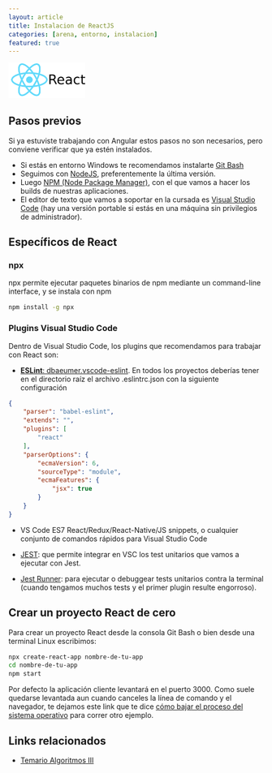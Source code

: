 ```yaml
---
layout: article
title: Instalacion de ReactJS
categories: [arena, entorno, instalacion]
featured: true
---
```


<img src="/img/languages/React-logo.png" height="30%" width="30%"/>

## Pasos previos

Si ya estuviste trabajando con Angular estos pasos no son necesarios, pero conviene verificar que ya estén instalados.

- Si estás en entorno Windows te recomendamos instalarte [Git Bash](https://gitforwindows.org/)
- Seguimos con [NodeJS](https://nodejs.org/en/), preferentemente la última versión.
- Luego [NPM (Node Package Manager)](https://www.npmjs.com/), con el que vamos a hacer los builds de nuestras aplicaciones.
- El editor de texto que vamos a soportar en la cursada es [Visual Studio Code](https://code.visualstudio.com/) (hay una versión portable si estás en una máquina sin privilegios de administrador).

## Específicos de React

### npx

npx permite ejecutar paquetes binarios de npm mediante un command-line interface, y se instala con npm

```bash
npm install -g npx
```

### Plugins Visual Studio Code

Dentro de Visual Studio Code, los plugins que recomendamos para trabajar con React son:

- [**ESLint**: dbaeumer.vscode-eslint](https://marketplace.visualstudio.com/items?itemName=dbaeumer.vscode-eslint). En todos los proyectos deberías tener en el directorio raíz el archivo .eslintrc.json con la siguiente configuración

```json
{
    "parser": "babel-eslint",
    "extends": "",
    "plugins": [
        "react"
    ],
    "parserOptions": {
        "ecmaVersion": 6,
        "sourceType": "module",
        "ecmaFeatures": {
            "jsx": true
        }
    }
}
```

- VS Code ES7 React/Redux/React-Native/JS snippets, o cualquier conjunto de comandos rápidos para Visual Studio Code

- [JEST](https://marketplace.visualstudio.com/items?itemName=Orta.vscode-jest): que permite integrar en VSC los test unitarios que vamos a ejecutar con Jest.

- [Jest Runner](https://marketplace.visualstudio.com/items?itemName=firsttris.vscode-jest-runner): para ejecutar o debuggear tests unitarios contra la terminal (cuando tengamos muchos tests y el primer plugin resulte engorroso).

## Crear un proyecto React de cero

Para crear un proyecto React desde la consola Git Bash o bien desde una terminal Linux escribimos:

```bash
npx create-react-app nombre-de-tu-app
cd nombre-de-tu-app
npm start
```

Por defecto la aplicación cliente levantará en el puerto 3000. Como suele quedarse levantada aun cuando canceles la línea de comando y el navegador, te dejamos este link que te dice [cómo bajar el proceso del sistema operativo](https://stackoverflow.com/questions/39322089/node-js-port-3000-already-in-use-but-it-actually-isnt) para correr otro ejemplo.

## Links relacionados

- [Temario Algoritmos III](algo3-temario.html)
